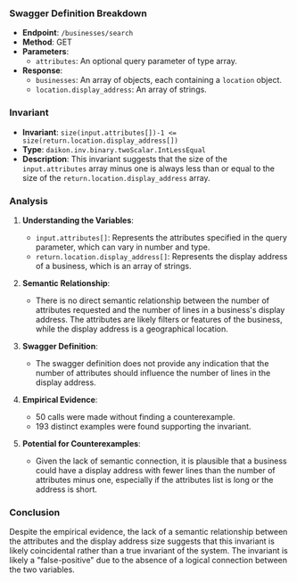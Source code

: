 ### Swagger Definition Breakdown
- **Endpoint**: `/businesses/search`
- **Method**: GET
- **Parameters**:
  - `attributes`: An optional query parameter of type array.
- **Response**:
  - `businesses`: An array of objects, each containing a `location` object.
  - `location.display_address`: An array of strings.

### Invariant
- **Invariant**: `size(input.attributes[])-1 <= size(return.location.display_address[])`
- **Type**: `daikon.inv.binary.twoScalar.IntLessEqual`
- **Description**: This invariant suggests that the size of the `input.attributes` array minus one is always less than or equal to the size of the `return.location.display_address` array.

### Analysis
1. **Understanding the Variables**:
   - `input.attributes[]`: Represents the attributes specified in the query parameter, which can vary in number and type.
   - `return.location.display_address[]`: Represents the display address of a business, which is an array of strings.

2. **Semantic Relationship**:
   - There is no direct semantic relationship between the number of attributes requested and the number of lines in a business's display address. The attributes are likely filters or features of the business, while the display address is a geographical location.

3. **Swagger Definition**:
   - The swagger definition does not provide any indication that the number of attributes should influence the number of lines in the display address.

4. **Empirical Evidence**:
   - 50 calls were made without finding a counterexample.
   - 193 distinct examples were found supporting the invariant.

5. **Potential for Counterexamples**:
   - Given the lack of semantic connection, it is plausible that a business could have a display address with fewer lines than the number of attributes minus one, especially if the attributes list is long or the address is short.

### Conclusion
Despite the empirical evidence, the lack of a semantic relationship between the attributes and the display address size suggests that this invariant is likely coincidental rather than a true invariant of the system. The invariant is likely a "false-positive" due to the absence of a logical connection between the two variables.
